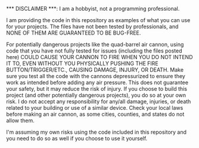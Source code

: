 *** DISCLAIMER ***: I am a hobbyist, not a programming professional. 

I am providing the code in this repository as examples of what you can use for your projects.
The files have not been tested by professionals, and NONE OF THEM ARE GUARANTEED TO BE BUG-FREE.

For potentially dangerous projects like the quad-barrel air cannon, using code that you have not
fully tested for issues (including the files posted here) COULD CAUSE YOUR CANNON TO FIRE WHEN YOU 
DO NOT INTEND IT TO, EVEN WITHOUT YOU PHYSICALLY PUSHING THE FIRE BUTTON/TRIGGER/ETC., CAUSING DAMAGE, 
INJURY, OR DEATH. Make sure you test all the code with the cannons depressurized to ensure they work 
as intended before adding any air pressure. This does not guarantee your safety, but it may reduce the
risk of injury. If you choose to build this project (and other potentially dangerous projects), you do
so at your own risk. I do not accept any responsibility for any/all damage, injuries, or death related
to your building or use of a similar device. Check your local laws before making an air cannon, as some
cities, counties, and states do not allow them.

I'm assuming my own risks using the code included in this repository and you need to do so as well
if you choose to use it yourself.
